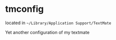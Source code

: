 # tmconfig

located in `~/Library/Application Support/TextMate`

Yet another configuration of my textmate

